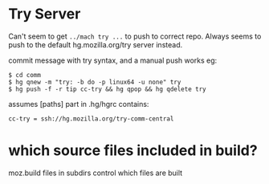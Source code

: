 
# Try Server

Can't seem to get `../mach try ...` to push to correct repo.
Always seems to push to the default hg.mozilla.org/try server instead.

commit message with try syntax, and a manual push works eg:

    $ cd comm
    $ hg qnew -m "try: -b do -p linux64 -u none" try
    $ hg push -f -r tip cc-try && hg qpop && hg qdelete try

assumes [paths] part in .hg/hgrc contains:

    cc-try = ssh://hg.mozilla.org/try-comm-central

# which source files included in build?

moz.build files in subdirs control which files are built

